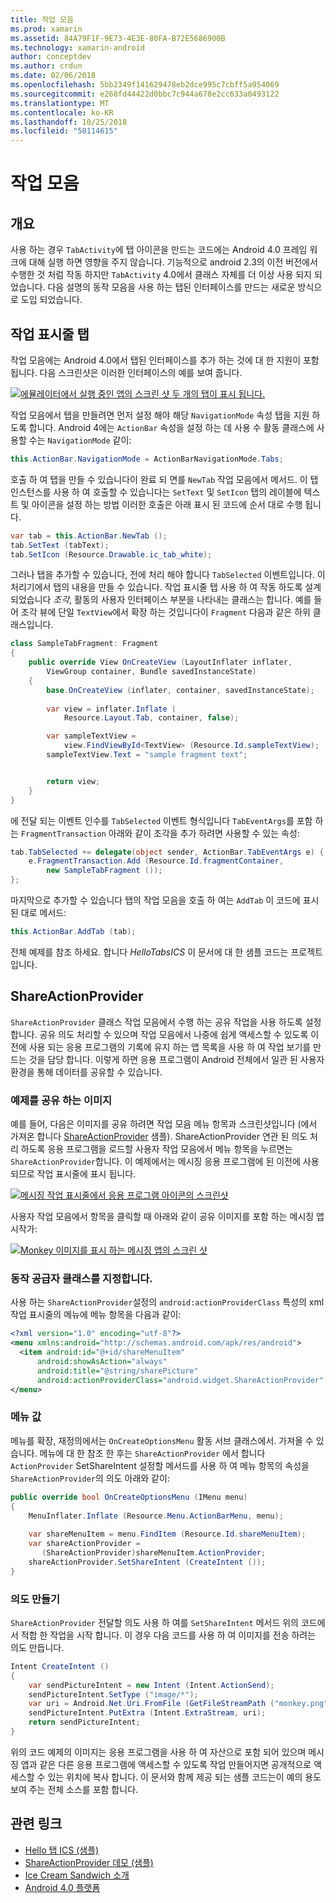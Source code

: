 ```yaml
---
title: 작업 모음
ms.prod: xamarin
ms.assetid: 84A79F1F-9E73-4E3E-80FA-B72E5686900B
ms.technology: xamarin-android
author: conceptdev
ms.author: crdun
ms.date: 02/06/2018
ms.openlocfilehash: 5bb2349f141629478eb2dce995c7cbff5a954069
ms.sourcegitcommit: e268fd44422d0bbc7c944a678e2cc633a0493122
ms.translationtype: MT
ms.contentlocale: ko-KR
ms.lasthandoff: 10/25/2018
ms.locfileid: "50114615"
---
```

# <a name="actionbar"></a>작업 모음


## <a name="overview"></a>개요

사용 하는 경우 `TabActivity`에 탭 아이콘을 만드는 코드에는 Android 4.0 프레임 워크에 대해 실행 하면 영향을 주지 않습니다. 기능적으로 android 2.3의 이전 버전에서 수행한 것 처럼 작동 하지만 `TabActivity` 4.0에서 클래스 자체를 더 이상 사용 되지 되었습니다. 다음 설명의 동작 모음을 사용 하는 탭된 인터페이스를 만드는 새로운 방식으로 도입 되었습니다.


## <a name="action-bar-tabs"></a>작업 표시줄 탭

작업 모음에는 Android 4.0에서 탭된 인터페이스를 추가 하는 것에 대 한 지원이 포함 됩니다.
다음 스크린샷은 이러한 인터페이스의 예를 보여 줍니다.

[![에뮬레이터에서 실행 중인 앱의 스크린 샷 두 개의 탭이 표시 됩니다.](action-bar-images/25-actionbartabs.png)](action-bar-images/25-actionbartabs.png#lightbox)

작업 모음에서 탭을 만들려면 먼저 설정 해야 해당 `NavigationMode` 속성 탭을 지원 하도록 합니다. Android 4에는 `ActionBar` 속성을 설정 하는 데 사용 수 활동 클래스에 사용할 수는 `NavigationMode` 같이:

```csharp
this.ActionBar.NavigationMode = ActionBarNavigationMode.Tabs;
```

호출 하 여 탭을 만들 수 있습니다이 완료 되 면를 `NewTab` 작업 모음에서 메서드. 이 탭 인스턴스를 사용 하 여 호출할 수 있습니다는 `SetText` 및 `SetIcon` 탭의 레이블에 텍스트 및 아이콘을 설정 하는 방법 이러한 호출은 아래 표시 된 코드에 순서 대로 수행 됩니다.

```csharp
var tab = this.ActionBar.NewTab ();
tab.SetText (tabText);
tab.SetIcon (Resource.Drawable.ic_tab_white);
```

그러나 탭을 추가할 수 있습니다, 전에 처리 해야 합니다 `TabSelected` 이벤트입니다. 이 처리기에서 탭의 내용을 만들 수 있습니다. 작업 표시줄 탭 사용 하 여 작동 하도록 설계 되었습니다 *조각*, 활동의 사용자 인터페이스 부분을 나타내는 클래스는 합니다. 예를 들어 조각 뷰에 단일 `TextView`에서 확장 하는 것입니다이 `Fragment` 다음과 같은 하위 클래스입니다.

```csharp
class SampleTabFragment: Fragment
{           
    public override View OnCreateView (LayoutInflater inflater,
        ViewGroup container, Bundle savedInstanceState)
    {
        base.OnCreateView (inflater, container, savedInstanceState);
       
        var view = inflater.Inflate (
            Resource.Layout.Tab, container, false);

        var sampleTextView =
            view.FindViewById<TextView> (Resource.Id.sampleTextView);            
        sampleTextView.Text = "sample fragment text";


        return view;
    }
}
```

에 전달 되는 이벤트 인수를 `TabSelected` 이벤트 형식입니다 `TabEventArgs`를 포함 하는 `FragmentTransaction` 아래와 같이 조각을 추가 하려면 사용할 수 있는 속성:

```csharp
tab.TabSelected += delegate(object sender, ActionBar.TabEventArgs e) {             
    e.FragmentTransaction.Add (Resource.Id.fragmentContainer,
        new SampleTabFragment ());
};
```

마지막으로 추가할 수 있습니다 탭의 작업 모음을 호출 하 여는 `AddTab` 이 코드에 표시 된 대로 메서드:

```csharp
this.ActionBar.AddTab (tab);
```

전체 예제를 참조 하세요. 합니다 *HelloTabsICS* 이 문서에 대 한 샘플 코드는 프로젝트입니다.


## <a name="shareactionprovider"></a>ShareActionProvider

`ShareActionProvider` 클래스 작업 모음에서 수행 하는 공유 작업을 사용 하도록 설정 합니다. 공유 의도 처리할 수 있으며 작업 모음에서 나중에 쉽게 액세스할 수 있도록 이전에 사용 되는 응용 프로그램의 기록에 유지 하는 앱 목록을 사용 하 여 작업 보기를 만드는 것을 담당 합니다. 이렇게 하면 응용 프로그램이 Android 전체에서 일관 된 사용자 환경을 통해 데이터를 공유할 수 있습니다.


### <a name="image-sharing-example"></a>예제를 공유 하는 이미지

예를 들어, 다음은 이미지를 공유 하려면 작업 모음 메뉴 항목과 스크린샷입니다 (에서 가져온 합니다 [ShareActionProvider](https://developer.xamarin.com/samples/monodroid/ShareActionProviderDemo/) 샘플). ShareActionProvider 연관 된 의도 처리 하도록 응용 프로그램을 로드할 사용자 작업 모음에서 메뉴 항목을 누르면는 `ShareActionProvider`합니다. 이 예제에서는 메시징 응용 프로그램에 된 이전에 사용 되므로 작업 표시줄에 표시 됩니다.

[![메시징 작업 표시줄에서 응용 프로그램 아이콘의 스크린샷](action-bar-images/09-shareactionprovider.png)](action-bar-images/09-shareactionprovider.png#lightbox)


사용자 작업 모음에서 항목을 클릭할 때 아래와 같이 공유 이미지를 포함 하는 메시징 앱 시작가:

[![Monkey 이미지를 표시 하는 메시징 앱의 스크린 샷](action-bar-images/10-messagewithimage.png)](action-bar-images/10-messagewithimage.png#lightbox)


### <a name="specifying-the-action-provider-class"></a>동작 공급자 클래스를 지정합니다.

사용 하는 `ShareActionProvider`설정의 `android:actionProviderClass` 특성의 xml 작업 표시줄의 메뉴에 메뉴 항목을 다음과 같이:

```xml
<?xml version="1.0" encoding="utf-8"?>
<menu xmlns:android="http://schemas.android.com/apk/res/android">
  <item android:id="@+id/shareMenuItem"
      android:showAsAction="always"
      android:title="@string/sharePicture"
      android:actionProviderClass="android.widget.ShareActionProvider" />
</menu>
```


### <a name="inflating-the-menu"></a>메뉴 값

메뉴를 확장, 재정의에서는 `OnCreateOptionsMenu` 활동 서브 클래스에서. 가져올 수 있습니다. 메뉴에 대 한 참조 한 후는 `ShareActionProvider` 에서 합니다 `ActionProvider` SetShareIntent 설정할 메서드를 사용 하 여 메뉴 항목의 속성을 `ShareActionProvider`의 의도 아래와 같이:

```csharp
public override bool OnCreateOptionsMenu (IMenu menu)
{
    MenuInflater.Inflate (Resource.Menu.ActionBarMenu, menu);       
           
    var shareMenuItem = menu.FindItem (Resource.Id.shareMenuItem);           
    var shareActionProvider =
       (ShareActionProvider)shareMenuItem.ActionProvider;
    shareActionProvider.SetShareIntent (CreateIntent ());
}
```


### <a name="creating-the-intent"></a>의도 만들기

`ShareActionProvider` 전달할 의도 사용 하 여를 `SetShareIntent` 메서드 위의 코드에서 적합 한 작업을 시작 합니다. 이 경우 다음 코드를 사용 하 여 이미지를 전송 하려는 의도 만듭니다.

```csharp
Intent CreateIntent ()
{  
    var sendPictureIntent = new Intent (Intent.ActionSend);
    sendPictureIntent.SetType ("image/*");
    var uri = Android.Net.Uri.FromFile (GetFileStreamPath ("monkey.png"));          
    sendPictureIntent.PutExtra (Intent.ExtraStream, uri);
    return sendPictureIntent;
}
```

위의 코드 예제의 이미지는 응용 프로그램을 사용 하 여 자산으로 포함 되어 있으며 메시징 앱과 같은 다른 응용 프로그램에 액세스할 수 있도록 작업 만들어지면 공개적으로 액세스할 수 있는 위치에 복사 합니다. 이 문서와 함께 제공 되는 샘플 코드는이 예의 용도 보여 주는 전체 소스를 포함 합니다.



## <a name="related-links"></a>관련 링크

- [Hello 탭 ICS (샘플)](https://developer.xamarin.com/samples/HelloTabsICS/)
- [ShareActionProvider 데모 (샘플)](https://developer.xamarin.com/samples/monodroid/ShareActionProviderDemo/)
- [Ice Cream Sandwich 소개](http://www.android.com/about/ice-cream-sandwich/)
- [Android 4.0 플랫폼](http://developer.android.com/sdk/android-4.0.html)
